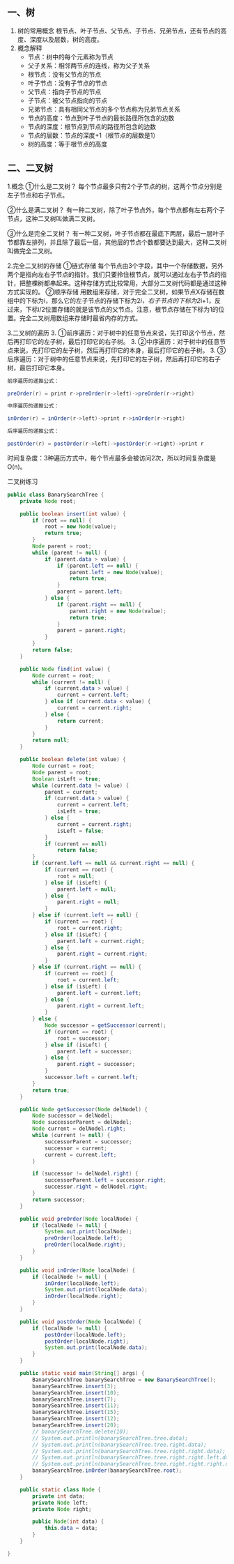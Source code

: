 

## 一、树
1. 树的常用概念
根节点、叶子节点、父节点、子节点、兄弟节点，还有节点的高度、深度以及层数，树的高度。
2. 概念解释
	- 节点：树中的每个元素称为节点
	- 父子关系：相邻两节点的连线，称为父子关系
	- 根节点：没有父节点的节点
	- 叶子节点：没有子节点的节点
	- 父节点：指向子节点的节点
	- 子节点：被父节点指向的节点
	- 兄弟节点：具有相同父节点的多个节点称为兄弟节点关系
	- 节点的高度：节点到叶子节点的最长路径所包含的边数
	- 节点的深度：根节点到节点的路径所包含的边数
	- 节点的层数：节点的深度+1（根节点的层数是1）
	- 树的高度：等于根节点的高度
	
## 二、二叉树
1.概念
①什么是二叉树？
每个节点最多只有2个子节点的树，这两个节点分别是左子节点和右子节点。

②什么是满二叉树？
有一种二叉树，除了叶子节点外，每个节点都有左右两个子节点，这种二叉树叫做满二叉树。

③什么是完全二叉树？
有一种二叉树，叶子节点都在最底下两层，最后一层叶子节都靠左排列，并且除了最后一层，其他层的节点个数都要达到最大，这种二叉树叫做完全二叉树。

2.完全二叉树的存储
①链式存储
每个节点由3个字段，其中一个存储数据，另外两个是指向左右子节点的指针。我们只要拎住根节点，就可以通过左右子节点的指针，把整棵树都串起来。这种存储方式比较常用，大部分二叉树代码都是通过这种方式实现的。
②顺序存储
用数组来存储，对于完全二叉树，如果节点X存储在数组中的下标为i，那么它的左子节点的存储下标为2*i，右子节点的下标为2*i+1，反过来，下标i/2位置存储的就是该节点的父节点。注意，根节点存储在下标为1的位置。完全二叉树用数组来存储时最省内存的方式。

3.二叉树的遍历
3. ①前序遍历：对于树中的任意节点来说，先打印这个节点，然后再打印它的左子树，最后打印它的右子树。
3. ②中序遍历：对于树中的任意节点来说，先打印它的左子树，然后再打印它的本身，最后打印它的右子树。
3. ③后序遍历：对于树中的任意节点来说，先打印它的左子树，然后再打印它的右子树，最后打印它本身。
```java
前序遍历的递推公式：

preOrder(r) = print r->preOrder(r->left)->preOrder(r->right)

中序遍历的递推公式：

inOrder(r) = inOrder(r->left)->print r->inOrder(r->right)

后序遍历的递推公式：

postOrder(r) = postOrder(r->left)->postOrder(r->right)->print r
```
时间复杂度：3种遍历方式中，每个节点最多会被访问2次，所以时间复杂度是O(n)。

二叉树练习
```java
public class BanarySearchTree {
	private Node root;

	public boolean insert(int value) {
		if (root == null) {
			root = new Node(value);
			return true;
		}
		Node parent = root;
		while (parent != null) {
			if (parent.data > value) {
				if (parent.left == null) {
					parent.left = new Node(value);
					return true;
				}
				parent = parent.left;
			} else {
				if (parent.right == null) {
					parent.right = new Node(value);
					return true;
				}
				parent = parent.right;
			}
		}
		return false;
	}

	public Node find(int value) {
		Node current = root;
		while (current != null) {
			if (current.data > value) {
				current = current.left;
			} else if (current.data < value) {
				current = current.right;
			} else {
				return current;
			}
		}
		return null;
	}

	public boolean delete(int value) {
		Node current = root;
		Node parent = root;
		Boolean isLeft = true;
		while (current.data != value) {
			parent = current;
			if (current.data > value) {
				current = current.left;
				isLeft = true;
			} else {
				current = current.right;
				isLeft = false;
			}
			if (current == null)
				return false;
		}
		if (current.left == null && current.right == null) {
			if (current == root) {
				root = null;
			} else if (isLeft) {
				parent.left = null;
			} else {
				parent.right = null;
			}
		} else if (current.left == null) {
			if (current == root) {
				root = current.right;
			} else if (isLeft) {
				parent.left = current.right;
			} else {
				parent.right = current.right;
			}
		} else if (current.right == null) {
			if (current == root) {
				root = current.left;
			} else if (isLeft) {
				parent.left = current.left;
			} else {
				parent.right = current.left;
			}
		} else {
			Node successor = getSuccessor(current);
			if (current == root) {
				root = successor;
			} else if (isLeft) {
				parent.left = successor;
			} else {
				parent.right = successor;
			}
			successor.left = current.left;
		}
		return true;
	}

	public Node getSuccessor(Node delNodel) {
		Node successor = delNodel;
		Node successorParent = delNodel;
		Node current = delNodel.right;
		while (current != null) {
			successorParent = successor;
			successor = current;
			current = current.left;
		}

		if (successor != delNodel.right) {
			successorParent.left = successor.right;
			successor.right = delNodel.right;
		}
		return successor;
	}

	public void preOrder(Node localNode) {
		if (localNode != null) {
			System.out.print(localNode);
			preOrder(localNode.left);
			preOrder(localNode.right);
		}
	}

	public void inOrder(Node localNode) {
		if (localNode != null) {
			inOrder(localNode.left);
			System.out.print(localNode.data);
			inOrder(localNode.right);
		}
	}

	public void postOrder(Node localNode) {
		if (localNode != null) {
			postOrder(localNode.left);
			postOrder(localNode.right);
			System.out.print(localNode.data);
		}
	}

	public static void main(String[] args) {
		BanarySearchTree banarySearchTree = new BanarySearchTree();
		banarySearchTree.insert(3);
		banarySearchTree.insert(10);
		banarySearchTree.insert(7);
		banarySearchTree.insert(11);
		banarySearchTree.insert(15);
		banarySearchTree.insert(12);
		banarySearchTree.insert(20);
		// banarySearchTree.delete(10);
		// System.out.println(banarySearchTree.tree.data);
		// System.out.println(banarySearchTree.tree.right.data);
		// System.out.println(banarySearchTree.tree.right.right.data);
		// System.out.println(banarySearchTree.tree.right.right.left.data);
		// System.out.println(banarySearchTree.tree.right.right.right.data);
		banarySearchTree.inOrder(banarySearchTree.root);
	}

	public static class Node {
		private int data;
		private Node left;
		private Node right;

		public Node(int data) {
			this.data = data;
		}
	}

}
```